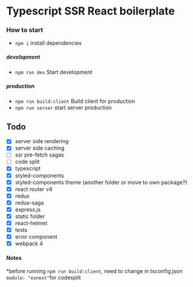 # Typescript SSR React boilerplate

### How to start

- `npm i` install dependencies

##### development

- `npm run dev` Start development

##### production

- `npm run build:client` Build client for production
- `npm run server` start server production

## Todo

- [x] server side rendering
- [x] server side caching
- [ ] ssr pre-fetch sagas
- [ ] code split
- [x] typescript
- [x] styled-components
- [x] styled-components theme (another folder or move to own package?)
- [x] react router v4
- [x] redux
- [x] redux-saga
- [x] express.js
- [x] static folder
- [x] react-helmet
- [x] tests
- [x] error component
- [x] webpack 4

#### Notes

\*before running `npm run build:client`, need to change in tsconfig.json `module: "esnext"`for codesplit
